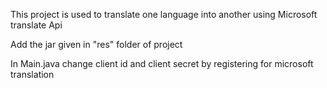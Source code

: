 This project is used to translate one language into another using Microsoft translate Api 

Add the jar given in  "res" folder of project

In Main.java change client id and client secret by registering for microsoft translation 
